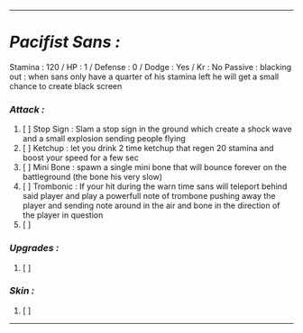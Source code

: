 __________________________________________________________________________
# ***Pacifist Sans :***
Stamina : 120 / HP : 1 / Defense : 0 / Dodge : Yes / Kr : No
Passive : 
	blacking out : when sans only have a quarter of his stamina left he will get a small chance to create black screen
### ***Attack :***
1. [ ] Stop Sign : Slam a stop sign in the ground which create a shock wave and a small explosion sending people flying
2. [ ] Ketchup : let you drink 2 time ketchup that regen 20 stamina and boost your speed for a few sec
3. [ ] Mini Bone : spawn a single mini bone that will bounce forever on the battleground (the bone his very slow)
4. [ ] Trombonic : If your hit during the warn time sans will teleport behind said player and play a powerfull note of trombone pushing away the player and sending note around in the air and bone in the direction of the player in question
5. [ ] 
### ***Upgrades :***
1. [ ]  
### ***Skin :***
1. [ ] 
__________________________________________________________________________